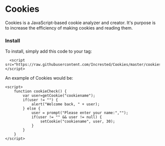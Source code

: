 # Cookies
Cookies is a JavaScript-based cookie analyzer and creator. It's purpose is to increase the efficiency of making cookies and reading them.

### Install
To install, simply add this code to your <head> tag:
```
  <script src="https://raw.githubusercontent.com/Incrested/Cookies/master/cookies.js"></script>
```

An example of Cookies would be:
```
<script>
	function cookieCheck() {
		var user=getCookie("cookiename");
		if(user != "") {
			alert("Welcome back, " + user);
		} else {
			user = prompt("Please enter your name:","");
			if(user != "" && user != null) {
				setCookie("cookiename", user, 30);
			}
		}
	}
</script>
```
